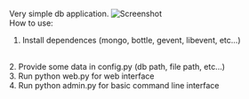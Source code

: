 Very simple db application.
![Screenshot](http://screencloud.net/v/yopi)
<br>
How to use:
<br>
1. Install dependences (mongo, bottle, gevent, libevent, etc...)
<br>
2. Provide some data in config.py (db path, file path, etc...)
<br>
3. Run python web.py for web interface
<br>
4. Run python admin.py for basic command line interface